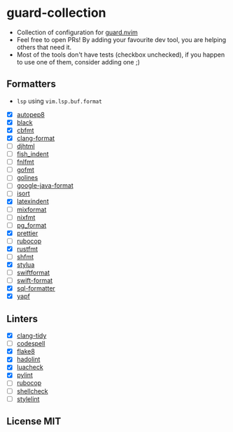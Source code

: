 # guard-collection

- Collection of configuration for [guard.nvim](https://github.com/nvimdev/guard.nvim)
- Feel free to open PRs! By adding your favourite dev tool, you are helping others that need it.
- Most of the tools don't have tests (checkbox unchecked), if you happen to use one of them, consider adding one ;)

## Formatters

- `lsp` using `vim.lsp.buf.format`
- [x] [autopep8](https://github.com/hhatto/autopep8)
- [x] [black](https://github.com/psf/black)
- [x] [cbfmt](https://github.com/lukas-reineke/cbfmt)
- [x] [clang-format](https://www.kernel.org/doc/html/latest/process/clang-format.html)
- [ ] [djhtml](https://github.com/rtts/djhtml)
- [ ] [fish_indent](https://fishshell.com/docs/current/cmds/fish_indent.html)
- [ ] [fnlfmt](https://git.sr.ht/~technomancy/fnlfmt)
- [ ] [gofmt](https://pkg.go.dev/cmd/gofmt)
- [ ] [golines](https://pkg.go.dev/github.com/segmentio/golines)
- [ ] [google-java-format](https://github.com/google/google-java-format)
- [ ] [isort](https://github.com/PyCQA/isort)
- [x] [latexindent](https://github.com/cmhughes/latexindent.pl)
- [ ] [mixformat](https://github.com/elixir-lang/elixir/)
- [ ] [nixfmt](https://github.com/serokell/nixfmt)
- [ ] [pg_format](https://github.com/darold/pgFormatter)
- [x] [prettier](https://github.com/prettier/prettier)
- [ ] [rubocop](https://github.com/rubocop/rubocop)
- [x] [rustfmt](https://github.com/rust-lang/rustfmt)
- [ ] [shfmt](https://github.com/mvdan/sh)
- [x] [stylua](https://github.com/JohnnyMorganz/StyLua)
- [ ] [swiftformat](https://github.com/nicklockwood/SwiftFormat)
- [ ] [swift-format](https://github.com/apple/swift-format)
- [x] [sql-formatter](https://github.com/sql-formatter-org/sql-formatter)
- [x] [yapf](https://github.com/google/yapf)

## Linters

- [x] [clang-tidy](https://clang.llvm.org/extra/clang-tidy/)
- [ ] [codespell](https://github.com/codespell-project/codespell)
- [x] [flake8](https://github.com/PyCQA/flake8)
- [x] [hadolint](https://github.com/hadolint/hadolint)
- [x] [luacheck](https://github.com/lunarmodules/luacheck)
- [x] [pylint](https://github.com/PyCQA/pylint)
- [ ] [rubocop](https://github.com/rubocop/rubocop)
- [ ] [shellcheck](https://github.com/koalaman/shellcheck)
- [ ] [stylelint](https://stylelint.io/)

## License MIT
